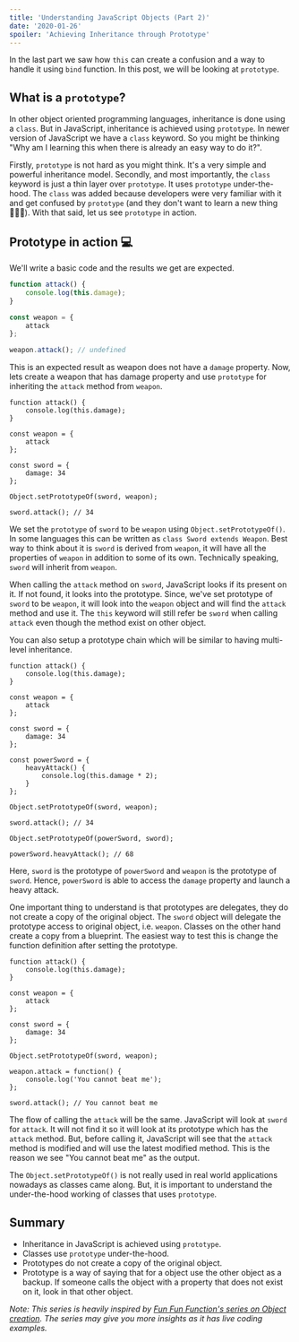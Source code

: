 ```yaml
---
title: 'Understanding JavaScript Objects (Part 2)'
date: '2020-01-26'
spoiler: 'Achieving Inheritance through Prototype'
---
```


In the last part we saw how `this` can create a confusion and a way to handle it using `bind` function. In this post, we will be looking at `prototype`.

## What is a `prototype`?

In other object oriented programming languages, inheritance is done using a `class`. But in JavaScript, inheritance is achieved using `prototype`. In newer version of JavaScript we have a `class` keyword. So you might be thinking "Why am I learning this when there is already an easy way to do it?".

Firstly, `prototype` is not hard as you might think. It's a very simple and powerful inheritance model. Secondly, and most importantly, the `class` keyword is just a thin layer over `prototype`. It uses `prototype` under-the-hood. The `class` was added because developers were very familiar with it and get confused by `prototype` (and they don't want to learn a new thing 🤷🏻‍♂️). With that said, let us see `prototype` in action.

## Prototype in action 💻

We'll write a basic code and the results we get are expected.

```js
function attack() {
	console.log(this.damage);
}

const weapon = {
	attack
};

weapon.attack(); // undefined
```

This is an expected result as weapon does not have a `damage` property. Now, lets create a weapon that has damage property and use `prototype` for inheriting the `attack` method from `weapon`.

```js{13,15}
function attack() {
	console.log(this.damage);
}

const weapon = {
	attack
};

const sword = {
	damage: 34
};

Object.setPrototypeOf(sword, weapon);

sword.attack(); // 34
```

We set the `prototype` of `sword` to be `weapon` using `Object.setPrototypeOf()`. In some languages this can be written as `class Sword extends Weapon`. Best way to think about it is `sword` is derived from `weapon`, it will have all the properties of `weapon` in addition to some of its own. Technically speaking, `sword` will inherit from `weapon`.

When calling the `attack` method on `sword`, JavaScript looks if its present on it. If not found, it looks into the prototype. Since, we've set prototype of `sword` to be `weapon`, it will look into the `weapon` object and will find the `attack` method and use it. The `this` keyword will still refer be `sword` when calling `attack` even though the method exist on other object.

You can also setup a prototype chain which will be similar to having multi-level inheritance.

```js{19,23}
function attack() {
	console.log(this.damage);
}

const weapon = {
	attack
};

const sword = {
	damage: 34
};

const powerSword = {
	heavyAttack() {
		console.log(this.damage * 2);
	}
};

Object.setPrototypeOf(sword, weapon);

sword.attack(); // 34

Object.setPrototypeOf(powerSword, sword);

powerSword.heavyAttack(); // 68
```

Here, `sword` is the prototype of `powerSword` and `weapon` is the prototype of `sword`. Hence, `powerSword` is able to access the `damage` property and launch a heavy attack.

One important thing to understand is that prototypes are delegates, they do not create a copy of the original object. The `sword` object will delegate the prototype access to original object, i.e. `weapon`. Classes on the other hand create a copy from a blueprint. The easiest way to test this is change the function definition after setting the prototype.

```js{15-17}
function attack() {
	console.log(this.damage);
}

const weapon = {
	attack
};

const sword = {
	damage: 34
};

Object.setPrototypeOf(sword, weapon);

weapon.attack = function() {
	console.log('You cannot beat me');
};

sword.attack(); // You cannot beat me
```

The flow of calling the `attack` will be the same. JavaScript will look at `sword` for `attack`. It will not find it so it will look at its prototype which has the `attack` method. But, before calling it, JavaScript will see that the `attack` method is modified and will use the latest modified method. This is the reason we see "You cannot beat me" as the output.

The `Object.setPrototypeOf()` is not really used in real world applications nowadays as classes came along. But, it is important to understand the under-the-hood working of classes that uses `prototype`.

## Summary

-   Inheritance in JavaScript is achieved using `prototype`.
-   Classes use `prototype` under-the-hood.
-   Prototypes do not create a copy of the original object.
-   Prototype is a way of saying that for a object use the other object as a backup. If someone calls the object with a property that does not exist on it, look in that other object.

_Note: This series is heavily inspired by [Fun Fun Function's series on Object creation](https://www.youtube.com/playlist?list=PL0zVEGEvSaeHBZFy6Q8731rcwk0Gtuxub). The series may give you more insights as it has live coding examples._
